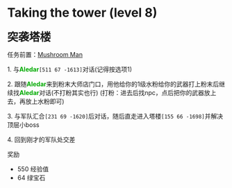 # Taking the tower (level 8)
<span style="font-size: 25px;">**突袭塔楼**</span>

任务前置：[Mushroom Man](/quests/lvl1-10/level%206%20-%20mushroom%20man.html)

<span class="stage-index">1.</span> 与<font color=00AA00>**Aledar**</font>`[511 67 -1613]`对话(记得按选项1)

<span class="stage-index">2.</span> 跟随<font color=00AA00>**Aledar**</font>来到粉末大师店门口，用他给你的1级水粉给你的武器打上粉末后继续找<font color=00AA00>**Aledar**</font>对话(不打粉其实也行)
(打粉：进去后找npc，点后把你的武器放上去，再放上水粉即可)

<span class="stage-index">3.</span> 与军队汇合`[231 69 -1620]`后对话，随后直走进入塔楼`[155 66 -1698]`并解决顶层小boss

<span class="stage-index">4.</span> 回到刚才的军队处交差

奖励  

+ 550 经验值 
+ 64 绿宝石
